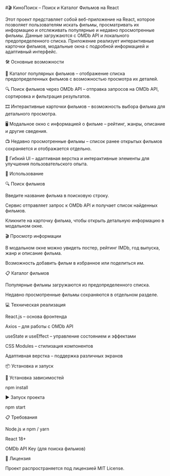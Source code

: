 #🎬 КиноПоиск – Поиск и Каталог Фильмов на React

Этот проект представляет собой веб-приложение на React, которое позволяет пользователям искать фильмы, просматривать их информацию и отслеживать популярные и недавно просмотренные фильмы. Данные загружаются с OMDb API и локального предопределенного списка. Приложение реализует интерактивные карточки фильмов, модальные окна с подробной информацией и адаптивный интерфейс.

🛠 Основные возможности

📌 Каталог популярных фильмов – отображение списка предопределенных фильмов с возможностью просмотра их деталей.

🔍 Поиск фильмов через OMDb API – отправка запросов на OMDb API, сортировка и фильтрация результатов.

🎞️ Интерактивные карточки фильмов – возможность выбора фильма для детального просмотра.

🖥️ Модальное окно с информацией о фильме – рейтинг, жанры, описание и другие сведения.

📺 Недавно просмотренные фильмы – список ранее открытых фильмов сохраняется и отображается отдельно.

🎨 Гибкий UI – адаптивная верстка и интерактивные элементы для улучшения пользовательского опыта.

🚀 Использование

🔍 Поиск фильмов

Введите название фильма в поисковую строку.

Сервис отправляет запрос к OMDb API и получает список найденных фильмов.

Кликните на карточку фильма, чтобы открыть детальную информацию в модальном окне.

🎬 Просмотр информации

В модальном окне можно увидеть постер, рейтинг IMDb, год выпуска, жанр и описание фильма.

Возможность добавить фильм в избранное или поделиться им.

📋 Каталог фильмов

Популярные фильмы загружаются из предопределенного списка.

Недавно просмотренные фильмы сохраняются в отдельном разделе.

💻 Техническая реализация

React.js – основа фронтенда

Axios – для работы с OMDb API

useState и useEffect – управление состоянием и эффектами

CSS Modules – стилизация компонентов

Адаптивная верстка – поддержка различных экранов

📦 Установка и запуск

🔧 Установка зависимостей

npm install

▶ Запуск проекта

npm start

📋 Требования

Node.js и npm / yarn

React 18+

OMDb API Key (для поиска фильмов)

📄 Лицензия

Проект распространяется под лицензией MIT License.
